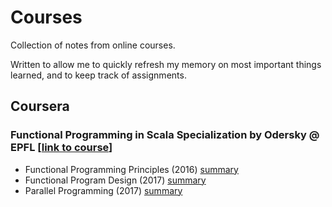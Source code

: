 # Courses
Collection of notes from online courses. 

Written to allow me to quickly refresh my memory on most important things learned, and to keep track of assignments.

## Coursera
### Functional Programming in Scala Specialization by Odersky @ EPFL [[link to course](https://www.coursera.org/specializations/scala)]
* Functional Programming Principles (2016) [summary](https://github.com/langkilde/courses/tree/master/coursera/functional_programming_specialization/functional_programming_principles)
* Functional Program Design (2017) [summary](https://github.com/langkilde/courses/tree/master/coursera/functional_programming_specialization/functional_program_design)
* Parallel Programming (2017) [summary](https://github.com/langkilde/courses/tree/master/coursera/functional_programming_specialization/parallel_programming)
